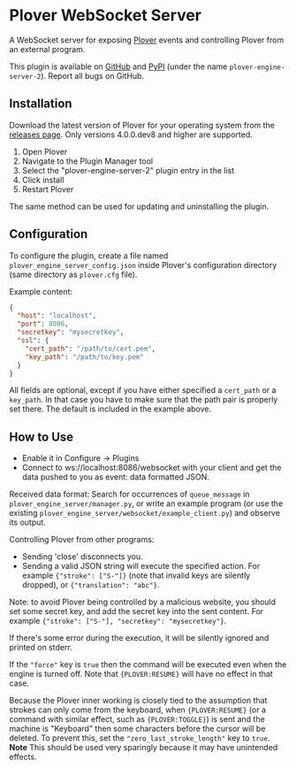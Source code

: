 # Plover WebSocket Server

A WebSocket server for exposing [Plover](https://github.com/openstenoproject/plover) events
and controlling Plover from an external program.

This plugin is available on [GitHub]( https://github.com/user202729/plover_websocket_server)
and [PyPI](https://pypi.org/project/plover-engine-server-2/) (under the name `plover-engine-server-2`).
Report all bugs on GitHub.

## Installation

Download the latest version of Plover for your operating system from the [releases page](https://github.com/openstenoproject/plover/releases). Only versions 4.0.0.dev8 and higher are supported.

1. Open Plover
2. Navigate to the Plugin Manager tool
3. Select the "plover-engine-server-2" plugin entry in the list
4. Click install
5. Restart Plover

The same method can be used for updating and uninstalling the plugin.

## Configuration

To configure the plugin, create a file named `plover_engine_server_config.json`
inside Plover's configuration directory (same directory as `plover.cfg` file).

Example content:

```json
{
  "host": "localhost",
  "port": 8086,
  "secretkey": "mysecretkey",
  "ssl": {
    "cert_path": "/path/to/cert.pem",
    "key_path": "/path/to/key.pem"
  }
}
```

All fields are optional, except if you have either specified a `cert_path` or a `key_path`. In that case you have to make sure that the path pair is properly set there. The default is included in the example above.

## How to Use

* Enable it in Configure -> Plugins
* Connect to ws://localhost:8086/websocket with your client and get the data pushed to you as
event: data formatted JSON.

Received data format: Search for occurrences of `queue_message` in `plover_engine_server/manager.py`,
or write an example program (or use the existing `plover_engine_server/websocket/example_client.py`)
and observe its output.

Controlling Plover from other programs:

* Sending 'close' disconnects you.
* Sending a valid JSON string will execute the specified action.
For example `{"stroke": ["S-"]}` (note that invalid keys are silently dropped),
or `{"translation": "abc"}`.

Note: to avoid Plover being controlled by a malicious website, you should set some secret key, and
add the secret key into the sent content. For example `{"stroke": ["S-"], "secretkey": "mysecretkey"}`.

If there's some error during the execution, it will be silently ignored and printed on stderr.

If the `"force"` key is `true` then the command will be executed even when the engine is turned off.
Note that `{PLOVER:RESUME}` will have no effect in that case.

Because the Plover inner working is closely tied to the assumption
that strokes can only come from the keyboard, when `{PLOVER:RESUME}` (or a command with similar effect,
such as `{PLOVER:TOGGLE}`) is sent and the machine is
"Keyboard" then some characters before the cursor will be deleted.
To prevent this, set the `"zero_last_stroke_length"` key to `true`.
**Note** This should be used very sparingly because it may have unintended effects.
